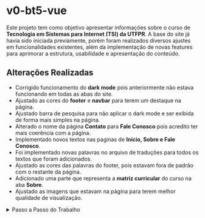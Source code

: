 # v0-bt5-vue

Este projeto tem como objetivo apresentar informações sobre o curso de __Tecnologia em Sistemas para Internet (TSI) da UTFPR__. A base do site já havia sido iniciada previamente, porém foram realizados diversos ajustes em funcionalidades existentes, além da implementação de novas features para aprimorar a estrutura, usabilidade e apresentação do conteúdo.

## Alterações Realizadas

- Corrigido funcionamento do __dark mode__ pois anteriormente não estava funcionando em todas as abas do site.
- Ajustado as cores do __footer__ e __navbar__ para terem um destaque na página.
- Ajustado barra de pesquisa para não aplicar o dark mode e ser exibida de forma mais simples na página.
- Alterado o nome da página __Contato__ para __Fale Conosco__ pois acredito ter mais coerência com a página.
- Implementado novos textos nas paginas de __Início, Sobre e Fale Conosco__.
- Foi implementado novas palavras no arquivo de traduções para todos os textos que foram adicionados.
- Ajustado as cores das palavras do footer, pois estavam fora de padrão com o restante da página.
- Adicionado uma parte que representa a __matriz curricular__ do curso na aba __Sobre__.
- Ajustado as imagens que estavam na página para terem melhor qualidade de visualização.




<details>
<summary>Passo a Passo do Trabalho</summary>

# v0-bt5-vue
Projeto inicial para outros projetos com [__vue3__](https://vuejs.org/) e [__bootstrap5__](https://getbootstrap.com/)

O esperado de um projeto incial:
- [x] Mudar de tema (claro / escuro)
- [x] Fazer o auto do tema ???
- [x] Multi línguas ([vue-i18n](https://vue-i18n.intlify.dev/))
- [ ] Pensar no site com a pasta layouts?!?
- [ ] Busca interna ??? [algolia](https://www.algolia.com/developers) [typesense](https://typesense.org/)
- [ ] Blog / Notícias ???
- [ ] Mais frameworks CSS??? (beer, taywind)(templates)
- [ ] Mais modelos de rodapé e menu principal
- [ ] Colocar os ícones do bootstrap5
- [ ] Colocar mais palavras na tradução (i18n.json)


## Referências:
- [howbizarre](https://github.com/howbizarre/starter-template-vue-3-bootstrap-5-sass-dark-theme-typescript)
- [danielschmitz - kitchenStock](https://github.com/danielschmitz/kitchenStock-vue3)
- [danielschmitz - vue3-book](https://github.com/danielschmitz/kitchen-app-vue3-book)
- [danielschmitz - livro vue3 grátis](https://leanpub.com/book-vue-br)

## Preparando o ambiente de desenvolvimento (vscode):
Instalar o [vscode](https://code.visualstudio.com/Download) com os plugins:
- [Vue - official - Prioridade!!!](https://marketplace.visualstudio.com/items?itemName=Vue.volar)
- [ESLint](https://marketplace.visualstudio.com/items?itemName=dbaeumer.vscode-eslint)
- [Prettier](https://marketplace.visualstudio.com/items?itemName=esbenp.prettier-vscode)
- [Console Ninja](https://marketplace.visualstudio.com/items?itemName=WallabyJs.console-ninja)
- [Error Lens](https://marketplace.visualstudio.com/items?itemName=usernamehw.errorlens)



## Como começar

Crie um novo repositório a partir do modelo e use seu gerenciador de pacotes favorito para instalá-lo. Utilizando NPM os comandos são:

### Install

```bash
npm install
```

### Ambiente de Desenvolvimento

```bash
npm run dev
```

### Build

Certifique-se de que todas as configurações revisadas sobre o script de construção estejam no arquivo package.json e nos arquivos .env.[mode].

```bash
npm run build
```
